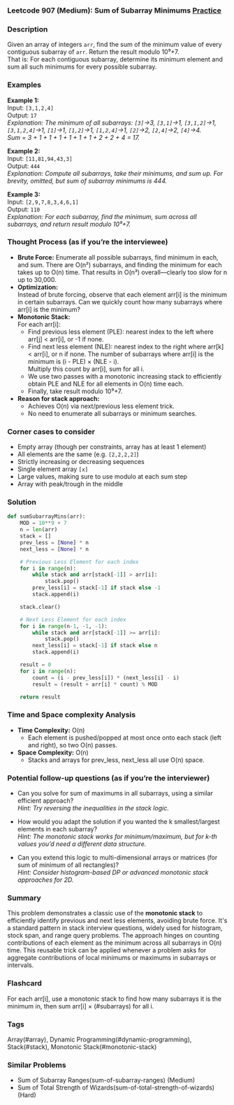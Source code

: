 ### Leetcode 907 (Medium): Sum of Subarray Minimums [Practice](https://leetcode.com/problems/sum-of-subarray-minimums)

### Description  
Given an array of integers `arr`, find the sum of the minimum value of every contiguous subarray of `arr`. Return the result modulo 10⁹+7.  
That is: For each contiguous subarray, determine its minimum element and sum all such minimums for every possible subarray.

### Examples  

**Example 1:**  
Input: `[3,1,2,4]`  
Output: `17`  
*Explanation: The minimum of all subarrays: `[3]`→3, `[3,1]`→1, `[3,1,2]`→1, `[3,1,2,4]`→1, `[1]`→1, `[1,2]`→1, `[1,2,4]`→1, `[2]`→2, `[2,4]`→2, `[4]`→4.  
Sum = 3 + 1 + 1 + 1 + 1 + 1 + 1 + 2 + 2 + 4 = 17.*

**Example 2:**  
Input: `[11,81,94,43,3]`  
Output: `444`  
*Explanation: Compute all subarrays, take their minimums, and sum up. For brevity, omitted, but sum of subarray minimums is 444.*

**Example 3:**  
Input: `[2,9,7,8,3,4,6,1]`  
Output: `110`  
*Explanation: For each subarray, find the minimum, sum across all subarrays, and return result modulo 10⁹+7.*

### Thought Process (as if you’re the interviewee)  

- **Brute Force:** Enumerate all possible subarrays, find minimum in each, and sum. There are O(n²) subarrays, and finding the minimum for each takes up to O(n) time. That results in O(n³) overall—clearly too slow for n up to 30,000.
- **Optimization:**  
  Instead of brute forcing, observe that each element arr[i] is the minimum in certain subarrays. Can we quickly count how many subarrays where arr[i] is the minimum?
- **Monotonic Stack:**  
  For each arr[i]:
  - Find previous less element (PLE): nearest index to the left where arr[j] < arr[i], or -1 if none.
  - Find next less element (NLE): nearest index to the right where arr[k] < arr[i], or n if none.
  The number of subarrays where arr[i] is the minimum is (i - PLE) × (NLE - i).  
  Multiply this count by arr[i], sum for all i.
  - We use two passes with a monotonic increasing stack to efficiently obtain PLE and NLE for all elements in O(n) time each.
  - Finally, take result modulo 10⁹+7.
- **Reason for stack approach:**  
  - Achieves O(n) via next/previous less element trick.
  - No need to enumerate all subarrays or minimum searches.

### Corner cases to consider  
- Empty array (though per constraints, array has at least 1 element)
- All elements are the same (e.g. `[2,2,2,2]`)
- Strictly increasing or decreasing sequences
- Single element array `[x]`
- Large values, making sure to use modulo at each sum step
- Array with peak/trough in the middle

### Solution

```python
def sumSubarrayMins(arr):
    MOD = 10**9 + 7
    n = len(arr)
    stack = []
    prev_less = [None] * n
    next_less = [None] * n

    # Previous Less Element for each index
    for i in range(n):
        while stack and arr[stack[-1]] > arr[i]:
            stack.pop()
        prev_less[i] = stack[-1] if stack else -1
        stack.append(i)

    stack.clear()

    # Next Less Element for each index
    for i in range(n-1, -1, -1):
        while stack and arr[stack[-1]] >= arr[i]:
            stack.pop()
        next_less[i] = stack[-1] if stack else n
        stack.append(i)

    result = 0
    for i in range(n):
        count = (i - prev_less[i]) * (next_less[i] - i)
        result = (result + arr[i] * count) % MOD

    return result
```

### Time and Space complexity Analysis  

- **Time Complexity:** O(n)  
  - Each element is pushed/popped at most once onto each stack (left and right), so two O(n) passes.
- **Space Complexity:** O(n)  
  - Stacks and arrays for prev_less, next_less all use O(n) space.

### Potential follow-up questions (as if you’re the interviewer)  

- Can you solve for sum of maximums in all subarrays, using a similar efficient approach?  
  *Hint: Try reversing the inequalities in the stack logic.*

- How would you adapt the solution if you wanted the k smallest/largest elements in each subarray?  
  *Hint: The monotonic stack works for minimum/maximum, but for k-th values you’d need a different data structure.*

- Can you extend this logic to multi-dimensional arrays or matrices (for sum of minimum of all rectangles)?  
  *Hint: Consider histogram-based DP or advanced monotonic stack approaches for 2D.*

### Summary
This problem demonstrates a classic use of the **monotonic stack** to efficiently identify previous and next less elements, avoiding brute force. It's a standard pattern in stack interview questions, widely used for histogram, stock span, and range query problems. The approach hinges on counting contributions of each element as the minimum across all subarrays in O(n) time. This reusable trick can be applied whenever a problem asks for aggregate contributions of local minimums or maximums in subarrays or intervals.


### Flashcard
For each arr[i], use a monotonic stack to find how many subarrays it is the minimum in, then sum arr[i] × (#subarrays) for all i.

### Tags
Array(#array), Dynamic Programming(#dynamic-programming), Stack(#stack), Monotonic Stack(#monotonic-stack)

### Similar Problems
- Sum of Subarray Ranges(sum-of-subarray-ranges) (Medium)
- Sum of Total Strength of Wizards(sum-of-total-strength-of-wizards) (Hard)